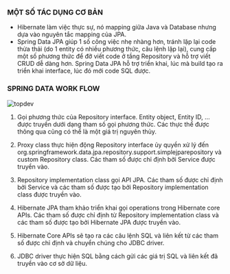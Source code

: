 ### MỘT SỐ TÁC DỤNG CƠ BẢN
- Hibernate làm việc thực sự, nó mapping giữa Java và Database nhưng dựa vào nguyên tắc mapping của JPA.
- Spring Data JPA giúp 1 số công việc nhẹ nhàng hơn, tránh lặp lại code thừa thải (do 1 entity có nhiều phương thức, câu lệnh lặp lại), cung cấp một số phương thức để đỡ viết code ở tầng Repository và hỗ trợ viết CRUD dễ dàng hơn. Spring Data JPA hỗ trợ triển khai, lúc mà build tạo ra triển khai interface, lúc đó mới code SQL được.

### SPRING DATA WORK FLOW
![topdev](https://topdev.vn)
1. Gọi phương thức của Repository interface. Entity object, Entity ID, … được truyền dưới dạng tham số gọi phương thức. Các thực thể được thông qua cũng có thể là một giá trị nguyên thủy. 

2. Proxy class thực hiện động Repository interface ủy quyền xử lý đến org.springframework.data.jpa.repository.support.simplejparepository và custom Repository class. Các tham số được chỉ định bởi Service được truyền vào. 

3. Repository implementation class gọi API JPA. Các tham số được chỉ định bởi Service và các tham số được tạo bởi Repository implementation class được truyền vào. 

4. Hibernate JPA tham khảo triển khai gọi operations trong Hibernate core APIs. Các tham số được chỉ định từ Repository implementation class và các tham số được tạo bởi Hibernate JPA được truyền vào.

5. Hibernate Core APIs sẽ tạo ra các câu lệnh SQL và liên kết từ các tham số được chỉ định và chuyển chúng cho JDBC driver. 

6. JDBC driver thực hiện SQL bằng cách gửi các giá trị SQL và liên kết đã truyền vào cơ sở dữ liệu.
